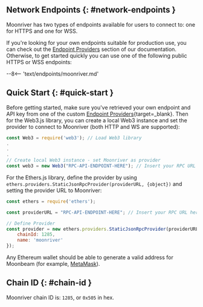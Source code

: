 ## Network Endpoints {: #network-endpoints }

Moonriver has two types of endpoints available for users to connect to: one for HTTPS and one for WSS. 

If you're looking for your own endpoints suitable for production use, you can check out the [Endpoint Providers](/builders/get-started/endpoints/#endpoint-providers) section of our documentation. Otherwise, to get started quickly you can use one of the following public HTTPS or WSS endpoints:

--8<-- 'text/endpoints/moonriver.md'

## Quick Start {: #quick-start } 

Before getting started, make sure you've retrieved your own endpoint and API key from one of the custom [Endpoint Providers](/builders/get-started/endpoints/){target=_blank}. Then for the Web3.js library, you can create a local Web3 instance and set the provider to connect to Moonriver (both HTTP and WS are supported):

```js
const Web3 = require('web3'); // Load Web3 library
.
.
.
// Create local Web3 instance - set Moonriver as provider
const web3 = new Web3("RPC-API-ENDPOINT-HERE"); // Insert your RPC URL here
```

For the Ethers.js library, define the provider by using `ethers.providers.StaticJsonRpcProvider(providerURL, {object})` and setting the provider URL to Moonriver:

```js
const ethers = require('ethers');

const providerURL = "RPC-API-ENDPOINT-HERE"; // Insert your RPC URL here

// Define Provider
const provider = new ethers.providers.StaticJsonRpcProvider(providerURL, {
    chainId: 1285,
    name: 'moonriver'
});
```

Any Ethereum wallet should be able to generate a valid address for Moonbeam (for example, [MetaMask](https://metamask.io/)).

## Chain ID {: #chain-id } 

Moonriver chain ID is: `1285`, or `0x505` in hex.
